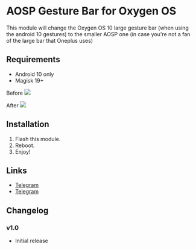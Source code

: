 # AOSP Gesture Bar for Oxygen OS

This module will change the Oxygen OS 10 large gesture bar (when using the android 10 gestures) to the smaller AOSP one (in case you're not a fan of the large bar that Oneplus uses)

## Requirements
- Android 10 only
- Magisk 19+

Before
![](https://i.imgur.com/vd1i2tW.png)

After
![](https://i.imgur.com/QAdxCbd.png)





## Installation
1. Flash this module.
2. Reboot.
3. Enjoy!

## Links
- [Telegram](https://t.me/DanGLES3)
- [Telegram](https://github.com/Magisk-Modules-Repo/aospill)


## Changelog
### v1.0
- Initial release
